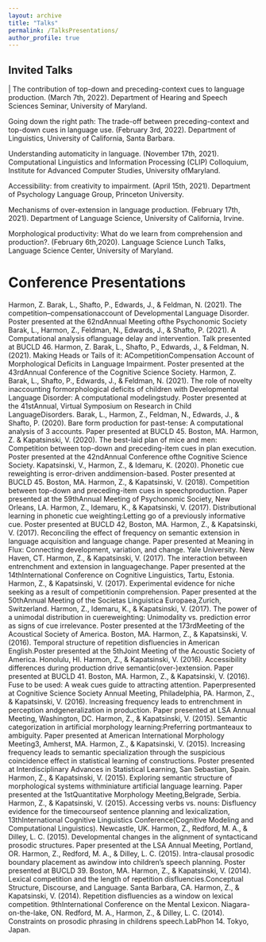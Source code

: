 ```yaml
---
layout: archive
title: "Talks"
permalink: /TalksPresentations/
author_profile: true
---
```


## Invited Talks

| The contribution of top-down and preceding-context cues to language production. (March 7th, 2022). Department of Hearing and Speech Sciences Seminar, University of Maryland.

Going down the right path: The trade-off between preceding-context and top-down cues in language use. (February 3rd, 2022). Department of Linguistics, University of California, Santa Barbara.

Understanding automaticity in language. (November 17th, 2021). Computational Linguistics and Information Processing (CLIP) Colloquium, Institute for Advanced Computer Studies, University ofMaryland.

Accessibility: from creativity to impairment. (April 15th, 2021). Department of Psychology Language Group, Princeton University.

Mechanisms of over-extension in language production. (February 17th, 2021). Department of Language Science, University of California, Irvine.

Morphological productivity: What do we learn from comprehension and production?. (February 6th,2020). Language Science Lunch Talks, Language Science Center, University of Maryland.


# Conference Presentations
Harmon, Z. Barak, L., Shafto, P., Edwards, J., & Feldman, N. (2021). The competition–compensationaccount of Developmental Language Disorder. Poster presented at the 62ndAnnual Meeting ofthe Psychonomic Society
Barak, L., Harmon, Z., Feldman, N., Edwards, J., & Shafto, P. (2021). A Computational analysis oflanguage delay and intervention. Talk presented at BUCLD 46.
Harmon, Z. Barak, L., Shafto, P., Edwards, J., & Feldman, N. (2021). Making Heads or Tails of it: ACompetitionCompensation Account of Morphological Deficits in Language Impairment. Poster presented at the 43rdAnnual Conference of the Cognitive Science Society.
Harmon, Z. Barak, L., Shafto, P., Edwards, J., & Feldman, N. (2021). The role of novelty inaccounting formorphological deficits of children with Developmental Language Disorder: A computational modelingstudy. Poster presented at the 41stAnnual, Virtual Symposium on Research in Child LanguageDisorders.
Barak, L., Harmon, Z., Feldman, N., Edwards, J., & Shafto, P. (2020). Bare form production for past-tense: A computational analysis of 3 accounts. Paper presented at BUCLD 45. Boston, MA.
Harmon, Z. & Kapatsinski, V. (2020). The best-laid plan of mice and men: Competition between top-down and preceding-item cues in plan execution. Poster presented at the 42ndAnnual Conference ofthe Cognitive Science Society.
Kapatsinski, V., Harmon, Z., & Idemaru, K. (2020). Phonetic cue reweighting is error-driven anddimension-based. Poster presented at BUCLD 45. Boston, MA.
Harmon, Z., & Kapatsinski, V. (2018). Competition between top-down and preceding-item cues in speechproduction. Paper presented at the 59thAnnual Meeting of Psychonomic Society, New Orleans, LA.
Harmon, Z., Idemaru, K., & Kapatsinski, V. (2017). Distributional learning in phonetic cue weighting:Letting go of a previously informative cue. Poster presented at BUCLD 42, Boston, MA.
Harmon, Z., & Kapatsinski, V. (2017). Reconciling the effect of frequency on semantic extension in language acquisition and language change. Paper presented at Meaning in Flux: Connecting development, variation, and change. Yale University. New Haven, CT.
Harmon, Z., & Kapatsinski, V. (2017). The interaction between entrenchment and extension in languagechange. Paper presented at the 14thInternational Conference on Cognitive Linguistics, Tartu, Estonia.
Harmon, Z., & Kapatsinski, V. (2017). Experimental evidence for niche seeking as a result of competitionin comprehension. Paper presented at the 50thAnnual Meeting of the Societas Linguistica Europaea,Zurich, Switzerland.
Harmon, Z., Idemaru, K., & Kapatsinski, V. (2017). The power of a unimodal distribution in cuereweighting: Unimodality vs. prediction error as signs of cue irrelevance. Poster presented at the 173rdMeeting of the Acoustical Society of America. Boston, MA.
Harmon, Z., & Kapatsinski, V. (2016). Temporal structure of repetition disfluencies in American English.Poster presented at the 5thJoint Meeting of the Acoustic Society of America. Honolulu, HI.
Harmon, Z., & Kapatsinski, V. (2016). Accessibility differences during production drive semantic(over-)extension. Paper presented at BUCLD 41. Boston, MA.
Harmon, Z., & Kapatsinski, V. (2016). Fuse to be used: A weak cues guide to attracting attention. Paperpresented at Cognitive Science Society Annual Meeting, Philadelphia, PA.
Harmon, Z., & Kapatsinski, V. (2016). Increasing frequency leads to entrenchment in perception andgeneralization in production. Paper presented at LSA Annual Meeting, Washington, DC.
Harmon, Z., & Kapatsinski, V. (2015). Semantic categorization in artificial morphology learning:Preferring portmanteaux to ambiguity. Paper presented at American International Morphology Meeting3, Amherst, MA.
Harmon, Z., & Kapatsinski, V. (2015). Increasing frequency leads to semantic specialization through the suspicious coincidence effect in statistical learning of constructions. Poster presented at Interdisciplinary Advances in Statistical Learning, San Sebastian, Spain.
Harmon, Z., & Kapatsinski, V. (2015). Exploring semantic structure of morphological systems withminiature artificial language learning. Paper presented at the 1stQuantitative Morphology Meeting,Belgrade, Serbia.
Harmon, Z., & Kapatsinski, V. (2015). Accessing verbs vs. nouns: Disfluency evidence for the timecourseof sentence planning and lexicalization, 13thInternational Cognitive Linguistics Conference(Cognitive Modeling and Computational Linguistics). Newcastle, UK.
Harmon, Z., Redford, M. A., & Dilley, L. C. (2015). Developmental changes in the alignment of syntacticand prosodic structures. Paper presented at the LSA Annual Meeting, Portland, OR.
Harmon, Z., Redford, M. A., & Dilley, L. C. (2015). Intra-clausal prosodic boundary placement as awindow into children’s speech planning. Poster presented at BUCLD 39. Boston, MA.
Harmon, Z., & Kapatsinski, V. (2014). Lexical competition and the length of repetition disfluencies.Conceptual Structure, Discourse, and Language. Santa Barbara, CA.
Harmon, Z., & Kapatsinski, V. (2014). Repetition disfluencies as a window on lexical competition. 9thInternational Conference on the Mental Lexicon. Niagara-on-the-lake, ON.
Redford, M. A., Harmon, Z., & Dilley, L. C. (2014). Constraints on prosodic phrasing in childrens speech.LabPhon 14. Tokyo, Japan.
